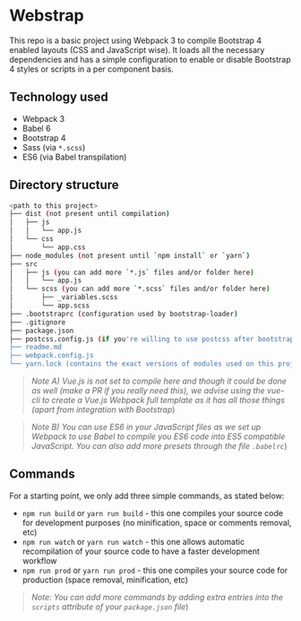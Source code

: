 # Webstrap

This repo is a basic project using Webpack 3 to compile Bootstrap 4 enabled layouts (CSS and JavaScript wise). It 
loads all the necessary dependencies and has a simple configuration to enable or disable Bootstrap 4 styles or
scripts in a per component basis.

## Technology used
- Webpack 3
- Babel 6
- Bootstrap 4
- Sass (via `*.scss`)
- ES6 (via Babel transpilation)

## Directory structure
```bash
<path to this project>
├── dist (not present until compilation)
│   ├── js
│   │   └── app.js
│   └── css
│       └── app.css
├── node_modules (not present until `npm install` or `yarn`)
├── src
│   ├── js (you can add more `*.js` files and/or folder here) 
│   │   └── app.js
│   └── scss (you can add more `*.scss` files and/or folder here)
│       ├── _variables.scss
│       └── app.scss 
├── .bootstraprc (configuration used by bootstrap-loader)
├── .gitignore 
├── package.json 
├── postcss.config.js (if you're willing to use postcss after bootstrap uses it)
├── readme.md
├── webpack.config.js 
└── yarn.lock (contains the exact versions of modules used on this project)
```

> _Note A) Vue.js is not set to compile here and though it could be done as well (make a PR if you really need this), we
 advise using the vue-cli to create a Vue.js Webpack full template as it has all those things (apart from integration
  with Bootstrap_)
  
> _Note B) You can use ES6 in your JavaScript files as we set up Webpack to use Babel to compile you ES6 code into 
ES5 compatible JavaScript. You can also add more presets through the file `.babelrc`_)

## Commands
For a starting point, we only add three simple commands, as stated below:

- `npm run build` or `yarn run build` - this one compiles your source code for development purposes (no minification, 
space or comments removal, etc)
- `npm run watch` or `yarn run watch` - this one allows automatic recompilation of your source code to have a faster 
development workflow
- `npm run prod` or `yarn run prod` - this one compiles your source code for production (space removal, minification, 
etc)

> _Note: You can add more commands by adding extra entries into the `scripts` attribute of your `package.json` file_)